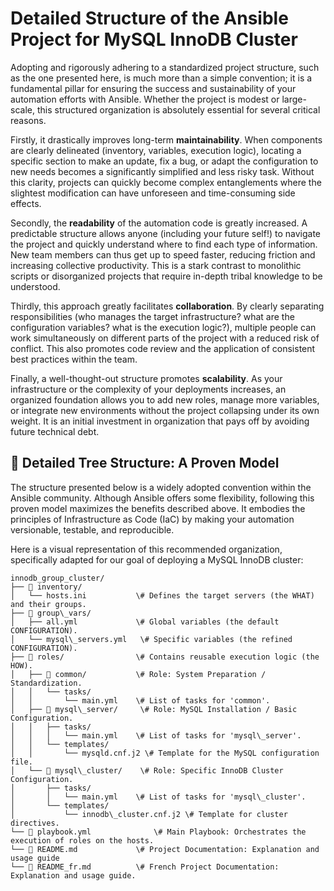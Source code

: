 # **Detailed Structure of the Ansible Project for MySQL InnoDB Cluster**

Adopting and rigorously adhering to a standardized project structure, such as the one presented here, is much more than a simple convention; it is a fundamental pillar for ensuring the success and sustainability of your automation efforts with Ansible. Whether the project is modest or large-scale, this structured organization is absolutely essential for several critical reasons.

Firstly, it drastically improves long-term **maintainability**. When components are clearly delineated (inventory, variables, execution logic), locating a specific section to make an update, fix a bug, or adapt the configuration to new needs becomes a significantly simplified and less risky task. Without this clarity, projects can quickly become complex entanglements where the slightest modification can have unforeseen and time-consuming side effects.

Secondly, the **readability** of the automation code is greatly increased. A predictable structure allows anyone (including your future self\!) to navigate the project and quickly understand where to find each type of information. New team members can thus get up to speed faster, reducing friction and increasing collective productivity. This is a stark contrast to monolithic scripts or disorganized projects that require in-depth tribal knowledge to be understood.

Thirdly, this approach greatly facilitates **collaboration**. By clearly separating responsibilities (who manages the target infrastructure? what are the configuration variables? what is the execution logic?), multiple people can work simultaneously on different parts of the project with a reduced risk of conflict. This also promotes code review and the application of consistent best practices within the team.

Finally, a well-thought-out structure promotes **scalability**. As your infrastructure or the complexity of your deployments increases, an organized foundation allows you to add new roles, manage more variables, or integrate new environments without the project collapsing under its own weight. It is an initial investment in organization that pays off by avoiding future technical debt.

## **🌳 Detailed Tree Structure: A Proven Model**

The structure presented below is a widely adopted convention within the Ansible community. Although Ansible offers some flexibility, following this proven model maximizes the benefits described above. It embodies the principles of Infrastructure as Code (IaC) by making your automation versionable, testable, and reproducible.

Here is a visual representation of this recommended organization, specifically adapted for our goal of deploying a MySQL InnoDB cluster:

```plaintext
innodb_group_cluster/
├── 📁 inventory/
│   └── hosts.ini           \# Defines the target servers (the WHAT) and their groups.
├── 📁 group\_vars/
│   ├── all.yml             \# Global variables (the default CONFIGURATION).
│   └── mysql\_servers.yml   \# Specific variables (the refined CONFIGURATION).
├── 📁 roles/                \# Contains reusable execution logic (the HOW).
│   ├── 📁 common/           \# Role: System Preparation / Standardization.
│   │   └── tasks/
│   │       └── main.yml    \# List of tasks for 'common'.
│   ├── 📁 mysql\_server/     \# Role: MySQL Installation / Basic Configuration.
│   │   ├── tasks/
│   │   │   └── main.yml    \# List of tasks for 'mysql\_server'.
│   │   └── templates/
│   │       └── mysqld.cnf.j2 \# Template for the MySQL configuration file.
│   └── 📁 mysql\_cluster/    \# Role: Specific InnoDB Cluster Configuration.
│       ├── tasks/
│       │   └── main.yml    \# List of tasks for 'mysql\_cluster'.
│       └── templates/
│           └── innodb\_cluster.cnf.j2 \# Template for cluster directives.
└── 📜 playbook.yml              \# Main Playbook: Orchestrates the execution of roles on the hosts.
└── 📜 README.md             \# Project Documentation: Explanation and usage guide
└── 📜 README_fr.md          \# French Project Documentation: Explanation and usage guide.
```
